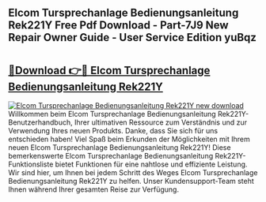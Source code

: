 ## Elcom Tursprechanlage Bedienungsanleitung Rek221Y Free Pdf Download - Part-7J9 New Repair Owner Guide - User Service Edition yuBqz

# <h2><a href="http://df2a68.blite.top/?on=Elcom+Tursprechanlage+Bedienungsanleitung+Rek221Y">🔗Download 👉🔴 Elcom Tursprechanlage Bedienungsanleitung Rek221Y</a></h2>

[![Elcom Tursprechanlage Bedienungsanleitung Rek221Y new download](https://i.imgur.com/lujVjoI.png)](http://df2a68.blite.top/?on=Elcom+Tursprechanlage+Bedienungsanleitung+Rek221Y)
Willkommen beim Elcom Tursprechanlage Bedienungsanleitung Rek221Y-Benutzerhandbuch, Ihrer ultimativen Ressource zum Verständnis und zur Verwendung Ihres neuen Produkts. Danke, dass Sie sich für uns entschieden haben! Viel Spaß beim Erkunden der Möglichkeiten mit Ihrem neuen Elcom Tursprechanlage Bedienungsanleitung Rek221Y! Diese bemerkenswerte Elcom Tursprechanlage Bedienungsanleitung Rek221Y-Funktionsliste bietet Funktionen für eine nahtlose und effiziente Leistung. Wir sind hier, um Ihnen bei jedem Schritt des Weges Elcom Tursprechanlage Bedienungsanleitung Rek221Y zu helfen. Unser Kundensupport-Team steht Ihnen während Ihrer gesamten Reise zur Verfügung.
